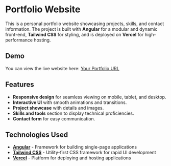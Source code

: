 # Portfolio Website

This is a personal portfolio website showcasing projects, skills, and contact information. The project is built with **Angular** for a modular and dynamic front-end, **Tailwind CSS** for styling, and is deployed on **Vercel** for high-performance hosting.

## Demo
You can view the live website here: [Your Portfolio URL](https://melvinjames.vercel.app)

## Features
- **Responsive design** for seamless viewing on mobile, tablet, and desktop.
- **Interactive UI** with smooth animations and transitions.
- **Project showcase** with details and images.
- **Skills and tools** section to display technical proficiencies.
- **Contact form** for easy communication.
  
## Technologies Used
- **[Angular](https://angular.io/)** - Framework for building single-page applications
- **[Tailwind CSS](https://tailwindcss.com/)** - Utility-first CSS framework for rapid UI development
- **[Vercel](https://vercel.com/)** - Platform for deploying and hosting applications


